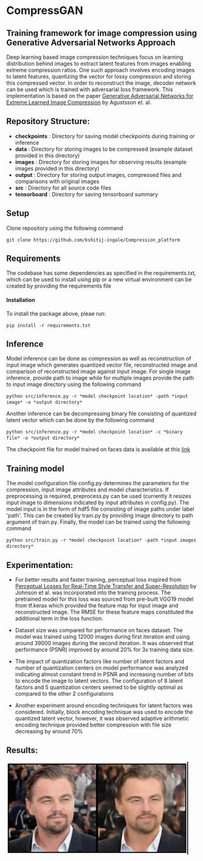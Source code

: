 
# CompressGAN
## Training framework for image compression using Generative Adversarial Networks Approach
Deep learning based image compression techniques focus on learning distribution behind images to extract latent features from images enabling extreme compression ratios. One such approach involves encoding images to latent features, quantizing the vector for lossy compression and storing this compressed vector. In order to reconstruct the image, decoder network can be used which is trained with adversarial loss framework. This implementation is based on the paper [Generative Adversarial Networks for Extreme Learned Image Compression](https://arxiv.org/abs/1804.02958)  by Agustsson et. al.


## Repository Structure:
- **checkpoints** : Directory for saving model checkpoints during training or inference
- **data** : Directory for storing images to be compressed (example dataset provided in this directory)
- **images** : Directory for storing images for observing results (example images provided in this directory)
- **output** : Directory for storing output images, compressed files and comparisons with original images
- **src** : Directory for all source code files
- **tensorboard** : Directory for saving tensorboard summary

## Setup
Clone repository using the following command
```
git clone https://github.com/kshitij-ingale/Compression_platform
```

## Requirements
The codebase has some dependencies as specified in the requirements.txt, which can be used to install using pip or a new virtual environment can be created by providing the requirements file

#### Installation
To install the package above, pleae run:
```shell
pip install -r requirements.txt
```

## Inference
Model inference can be done as compression as well as reconstruction of input image which generates quantized vector file, reconstructed image and comparison of reconstructed image against input image. For single image inference, provide path to image while for multiple images provide the path to input image directory using the following command
```
python src/inference.py -r *model checkpoint location* -path *input image* -o *output directory*
```
Another inference can be decompressing binary file consisting of quantized latent vector which can be done by the following command
```
python src/inference.py -r *model checkpoint location* -c *binary file* -o *output directory*
```
The checkpoint file for model trained on faces data is available at this [link](https://drive.google.com/open?id=1P4QRMEhAe-NMmf-_-KzR6Yl3_afCk3qq)

## Training model
The model configuration file config.py determines the parameters for the compression, input image attributes and model characteristics. If preprocessing is required, preprocess.py can be used (currently it resizes input image to dimensions indicated by input attributes in config.py). The model input is in the form of hdf5 file consisting of image paths under label 'path'. This can be created by train.py by providing image directory to path argument of train.py. Finally, the model can be trained using the following command
```
python src/train.py -r *model checkpoint location* -path *input images directory*
```

## Experimentation:
- For better results and faster training, perceptual loss inspired from [Perceptual Losses for Real-Time Style Transfer and Super-Resolution](https://arxiv.org/abs/1603.08155) by Johnson et al. was incorporated into the training process. The pretrained model for this loss was sourced from pre-built VGG19 model from tf.keras which provided the feature map for input image and reconstructed image. The RMSE for these feature maps constituted the additional term in the loss function.

- Dataset size was compared for performance on faces dataset. The model was trained using 12000 images during first iteration and using around 39000 images during the second iteration. It was observed that performance (PSNR) improved by around 20% for 3x training data size.

- The impact of quantization factors like number of latent factors and number of quantization centers on model performance was analyzed indicating almost constant trend in PSNR and increasing number of bits to encode the image to latent vectors. The configuration of 8 latent factors and 5 quantization centers seemed to be slightly optimal as compared to the other 2 configurations

- Another experiment around encoding techniques for latent factors was considered. Initially, block encoding technique was used to encode the quantized latent vector, however, it was observed adaptive arithmetic encoding technique provided better compression with file size decreasing by around 70%

## Results:

![](https://github.com/kshitij-ingale/Compression_platform/blob/master/results/results.gif)

